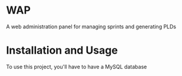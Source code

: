 # WAP

A web administration panel for managing sprints and generating PLDs

# Installation and Usage

To use this project, you'll have to have a MySQL database